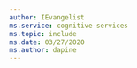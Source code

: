 ```yaml
---
author: IEvangelist
ms.service: cognitive-services
ms.topic: include
ms.date: 03/27/2020
ms.author: dapine
---
```



